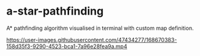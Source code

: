 # a-star-pathfinding
A* pathfinding algorithm visualised in terminal with custom map definition.

https://user-images.githubusercontent.com/47434277/168670383-158d35f3-9290-4523-bca1-7a96e28fea9a.mp4
